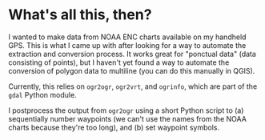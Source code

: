 What's all this, then?
======================

I wanted to make data from NOAA ENC charts available on my handheld
GPS.  This is what I came up with after looking for a way to automate
the extraction and conversion process.  It works great for "ponctual
data" (data consisting of points), but I haven't yet found a way to
automate the conversion of polygon data to multiline (you can do this
manually in QGIS).

Currently, this relies on `ogr2ogr`, `ogr2vrt`, and `ogrinfo`, which
are part of the `gdal` Python module.

I postprocess the output from `ogr2ogr` using a short Python script to
(a) sequentially number waypoints (we can't use the names from the
NOAA charts because they're too long), and (b) set waypoint symbols.



